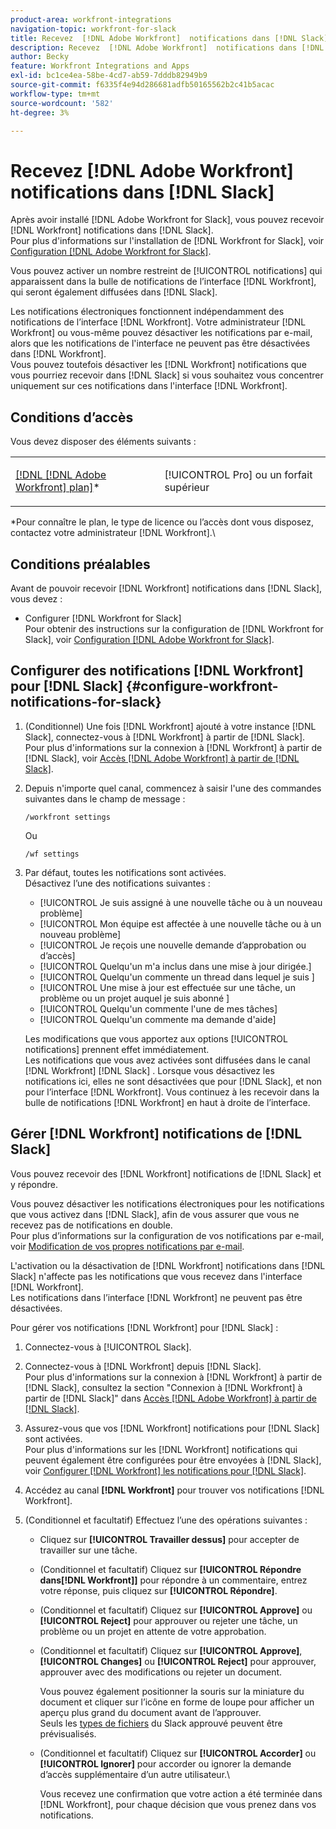 ```yaml
---
product-area: workfront-integrations
navigation-topic: workfront-for-slack
title: Recevez  [!DNL Adobe Workfront]  notifications dans [!DNL Slack]
description: Recevez  [!DNL Adobe Workfront]  notifications dans [!DNL Slack]
author: Becky
feature: Workfront Integrations and Apps
exl-id: bc1ce4ea-58be-4cd7-ab59-7dddb82949b9
source-git-commit: f6335f4e94d286681adfb50165562b2c41b5acac
workflow-type: tm+mt
source-wordcount: '582'
ht-degree: 3%

---
```


# Recevez [!DNL Adobe Workfront] notifications dans [!DNL Slack]

<!--
<p data-mc-conditions="QuicksilverOrClassic.Draft mode">(NOTE: Alina: *** Linked to Accessing Workfront from Slack.***Some of this information is duplicating in Accessing Workfront from Slack (also screen shots))</p>
-->

Après avoir installé [!DNL Adobe Workfront for Slack], vous pouvez recevoir [!DNL Workfront] notifications dans [!DNL Slack].\
Pour plus d&#39;informations sur l&#39;installation de [!DNL Workfront for Slack], voir [Configuration [!DNL Adobe Workfront for Slack]](../../workfront-integrations-and-apps/using-workfront-with-slack/configure-workfront-for-slack.md).

Vous pouvez activer un nombre restreint de [!UICONTROL notifications] qui apparaissent dans la bulle de notifications de l’interface [!DNL Workfront], qui seront également diffusées dans [!DNL Slack].

Les notifications électroniques fonctionnent indépendamment des notifications de l’interface [!DNL Workfront]. Votre administrateur [!DNL Workfront] ou vous-même pouvez désactiver les notifications par e-mail, alors que les notifications de l&#39;interface ne peuvent pas être désactivées dans [!DNL Workfront].\
Vous pouvez toutefois désactiver les [!DNL Workfront] notifications que vous pourriez recevoir dans [!DNL Slack] si vous souhaitez vous concentrer uniquement sur ces notifications dans l&#39;interface [!DNL Workfront].

## Conditions d’accès

Vous devez disposer des éléments suivants :

<table style="table-layout:auto"> 
 <col> 
 </col> 
 <col> 
 </col> 
 <tbody> 
  <tr> 
   <td role="rowheader"><a href="https://www.workfront.com/plans?lang=fr" target="_blank">[!DNL [!DNL Adobe Workfront] plan]</a>*</td> 
   <td> <p>[!UICONTROL Pro] ou un forfait supérieur</p> </td> 
  </tr> 
 </tbody> 
</table>

&#42;Pour connaître le plan, le type de licence ou l’accès dont vous disposez, contactez votre administrateur [!DNL Workfront].\

## Conditions préalables

Avant de pouvoir recevoir [!DNL Workfront] notifications dans [!DNL Slack], vous devez :

* Configurer [!DNL Workfront for Slack]\
   Pour obtenir des instructions sur la configuration de [!DNL Workfront for Slack], voir [Configuration [!DNL Adobe Workfront for Slack]](../../workfront-integrations-and-apps/using-workfront-with-slack/configure-workfront-for-slack.md).

## Configurer des notifications [!DNL Workfront] pour [!DNL Slack] {#configure-workfront-notifications-for-slack}

1. (Conditionnel) Une fois [!DNL Workfront] ajouté à votre instance [!DNL Slack], connectez-vous à [!DNL Workfront] à partir de [!DNL Slack].\
   Pour plus d&#39;informations sur la connexion à [!DNL Workfront] à partir de [!DNL Slack], voir [Accès [!DNL Adobe Workfront] à partir de [!DNL Slack]](../../workfront-integrations-and-apps/using-workfront-with-slack/access-workfront-from-slack.md).

1. Depuis n&#39;importe quel canal, commencez à saisir l&#39;une des commandes suivantes dans le champ de message :

   `/workfront settings`

   Ou

   `/wf settings`

1. Par défaut, toutes les notifications sont activées.\
   Désactivez l’une des notifications suivantes :

   * [!UICONTROL Je suis assigné à une nouvelle tâche ou à un nouveau problème]
   * [!UICONTROL Mon équipe est affectée à une nouvelle tâche ou à un nouveau problème]
   * [!UICONTROL Je reçois une nouvelle demande d’approbation ou d’accès]
   * [!UICONTROL Quelqu&#39;un m&#39;a inclus dans une mise à jour dirigée.]
   * [!UICONTROL Quelqu&#39;un commente un thread dans lequel je suis ]
   * [!UICONTROL Une mise à jour est effectuée sur une tâche, un problème ou un projet auquel je suis abonné ]
   * [!UICONTROL Quelqu&#39;un commente l&#39;une de mes tâches]
   * [!UICONTROL Quelqu&#39;un commente ma demande d&#39;aide]

   Les modifications que vous apportez aux options [!UICONTROL notifications] prennent effet immédiatement.\
   Les notifications que vous avez activées sont diffusées dans le canal [!DNL Workfront] [!DNL Slack] . Lorsque vous désactivez les notifications ici, elles ne sont désactivées que pour [!DNL Slack], et non pour l’interface [!DNL Workfront]. Vous continuez à les recevoir dans la bulle de notifications [!DNL Workfront] en haut à droite de l’interface.

## Gérer [!DNL Workfront] notifications de [!DNL Slack]

Vous pouvez recevoir des [!DNL Workfront] notifications de [!DNL Slack] et y répondre.

Vous pouvez désactiver les notifications électroniques pour les notifications que vous activez dans [!DNL Slack], afin de vous assurer que vous ne recevez pas de notifications en double.\
Pour plus d’informations sur la configuration de vos notifications par e-mail, voir [Modification de vos propres notifications par e-mail](../../workfront-basics/using-notifications/activate-or-deactivate-your-own-event-notifications.md).

L&#39;activation ou la désactivation de [!DNL Workfront] notifications dans [!DNL Slack] n&#39;affecte pas les notifications que vous recevez dans l&#39;interface [!DNL Workfront].\
Les notifications dans l’interface [!DNL Workfront] ne peuvent pas être désactivées.

Pour gérer vos notifications [!DNL Workfront] pour [!DNL Slack] :

1. Connectez-vous à [!UICONTROL Slack].
1. Connectez-vous à [!DNL Workfront] depuis [!DNL Slack].\
   Pour plus d&#39;informations sur la connexion à [!DNL Workfront] à partir de [!DNL Slack], consultez la section &quot;Connexion à [!DNL Workfront] à partir de [!DNL Slack]&quot; dans [Accès [!DNL Adobe Workfront] à partir de [!DNL Slack]](../../workfront-integrations-and-apps/using-workfront-with-slack/access-workfront-from-slack.md).

1. Assurez-vous que vos [!DNL Workfront] notifications pour [!DNL Slack] sont activées.\
   Pour plus d&#39;informations sur les [!DNL Workfront] notifications qui peuvent également être configurées pour être envoyées à [!DNL Slack], voir [Configurer [!DNL Workfront] les notifications pour [!DNL Slack]](#configure-workfront-notifications-for-slack-configure-workfront-notifications-for-slack).

1. Accédez au canal **[!DNL Workfront]** pour trouver vos notifications [!DNL Workfront].
1. (Conditionnel et facultatif) Effectuez l’une des opérations suivantes :

   * Cliquez sur **[!UICONTROL Travailler dessus]** pour accepter de travailler sur une tâche.

   * (Conditionnel et facultatif) Cliquez sur **[!UICONTROL Répondre dans[!DNL Workfront]]** pour répondre à un commentaire, entrez votre réponse, puis cliquez sur **[!UICONTROL Répondre]**.

   * (Conditionnel et facultatif) Cliquez sur **[!UICONTROL Approve]** ou **[!UICONTROL Reject]** pour approuver ou rejeter une tâche, un problème ou un projet en attente de votre approbation.

   * (Conditionnel et facultatif) Cliquez sur **[!UICONTROL Approve]**, **[!UICONTROL Changes]** ou **[!UICONTROL Reject]** pour approuver, approuver avec des modifications ou rejeter un document.

     Vous pouvez également positionner la souris sur la miniature du document et cliquer sur l’icône en forme de loupe pour afficher un aperçu plus grand du document avant de l’approuver.\
      Seuls les [types de fichiers](https://api.slack.com/types/file) du Slack approuvé peuvent être prévisualisés.

   * (Conditionnel et facultatif) Cliquez sur **[!UICONTROL Accorder]** ou **[!UICONTROL Ignorer]** pour accorder ou ignorer la demande d’accès supplémentaire d’un autre utilisateur.\

     Vous recevez une confirmation que votre action a été terminée dans [!DNL Workfront], pour chaque décision que vous prenez dans vos notifications.
